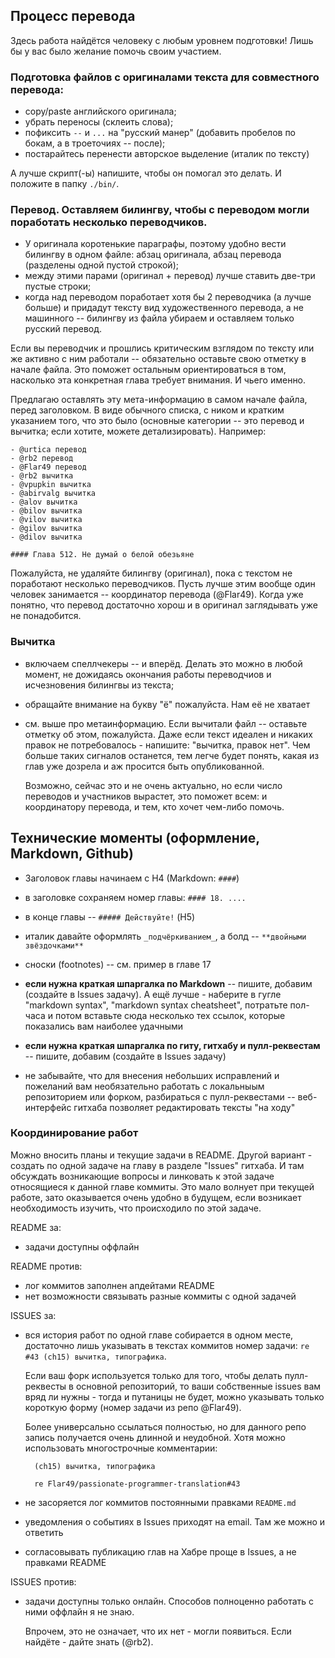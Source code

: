 ## Процесс перевода

Здесь работа найдётся человеку с любым уровнем подготовки!
Лишь бы у вас было желание помочь своим участием.

### Подготовка файлов с оригиналами текста для совместного перевода:

* copy/paste английского оригинала;
* убрать переносы (склеить слова);
* пофиксить `--` и `...` на "русский манер" (добавить пробелов по бокам, а в троеточиях -- после);
* постарайтесь перенести авторское выделение (италик по тексту)

А лучше скрипт(-ы) напишите, чтобы он помогал это делать. И положите в папку `./bin/`.

### Перевод. Оставляем билингву, чтобы с переводом могли поработать несколько переводчиков.

* У оригинала коротенькие параграфы, поэтому удобно вести билингву в одном файле:
  абзац оригинала, абзац перевода (разделены одной пустой строкой);
* между этими парами (оригинал + перевод) лучше ставить две-три пустые строки;
* когда над переводом поработает хотя бы 2 переводчика (а лучше больше) и придадут тексту
  вид художественного перевода, а не машинного -- билингву из файла убираем и оставляем
  только русский перевод.

Если вы переводчик и прошлись критическим взглядом по тексту или же активно с ним работали --
обязательно оставьте свою отметку в начале файла. Это поможет остальным ориентироваться
в том, насколько эта конкретная глава требует внимания. И чьего именно.

Предлагаю оставлять эту мета-информацию в самом начале файла, перед заголовком.
В виде обычного списка, с ником и кратким указанием того, что это было (основные
категории -- это перевод и вычитка; если хотите, можете детализировать). Например:

    - @urtica перевод
    - @rb2 перевод
    - @Flar49 перевод
    - @rb2 вычитка
    - @vpupkin вычитка
    - @abirvalg вычитка
    - @alov вычитка
    - @bilov вычитка
    - @vilov вычитка
    - @gilov вычитка
    - @dilov вычитка
    
    #### Глава 512. Не думай о белой обезьяне

Пожалуйста, не удаляйте билингву (оригинал), пока с текстом не поработают несколько переводчиков.
Пусть лучше этим вообще один человек занимается -- координатор перевода (@Flar49).
Когда уже понятно, что перевод достаточно хорош и в оригинал заглядывать уже не понадобится.


### Вычитка

* включаем спеллчекеры -- и вперёд. Делать это можно в любой момент, не дожидаясь окончания
  работы переводчиов и исчезновения билингвы из текста;
* обращайте внимание на букву "ё" пожалуйста. Нам её не хватает

* см. выше про метаинформацию. Если вычитали файл -- оставьте отметку об этом, пожалуйста.
  Даже если текст идеален и никаких правок не потребовалось - напишите: "вычитка, правок нет".
  Чем больше таких сигналов останется, тем легче будет понять, какая из глав уже дозрела
  и аж просится быть опубликованной.

  Возможно, сейчас это и не очень актуально, но если число переводов и участников вырастет,
  это поможет всем: и координатору перевода, и тем, кто хочет чем-либо помочь.



## Технические моменты (оформление, Markdown, Github)

* Заголовок главы начинаем с H4 (Markdown: `####`)
* в заголовке сохраняем номер главы: `#### 18. ....`
* в конце главы -- `##### Действуйте!` (H5)

* италик давайте оформлять `_подчёркиванием_`, а болд -- `**двойными звёздочками**`
* сноски (footnotes) -- см. пример в главе 17
* **если нужна краткая шпаргалка по Markdown** -- пишите, добавим (создайте в Issues задачу).
  А ещё лучше - наберите в гугле "markdown syntax", "markdown syntax cheatsheet", потратьте
  пол-часа и потом вставьте сюда несколько тех ссылок, которые показались вам наиболее удачными

* **если нужна краткая шпаргалка по гиту, гитхабу и пулл-реквестам** -- пишите, добавим (создайте
  в Issues задачу)
* не забывайте, что для внесения небольших исправлений и пожеланий вам необязательно работать
  с локальныым репозиторием или форком, разбираться с пулл-реквестами -- веб-интерфейс гитхаба
  позволяет редактировать тексты "на ходу"

### Координирование работ

Можно вносить планы и текущие задачи в README.
Другой вариант - создать по одной задаче на главу в разделе "Issues" гитхаба.
И там обсуждать возникающие вопросы и линковать к этой задаче относящиеся к данной главе коммиты.
Это мало волнует при текущей работе, зато оказывается очень удобно в будущем,
если возникает необходимость изучить, что происходило по этой задаче.

README за:

* задачи доступны оффлайн

README против:

* лог коммитов заполнен апдейтами README
* нет возможности связывать разные коммиты с одной задачей

ISSUES за:

* вся история работ по одной главе собирается в одном месте, достаточно лишь
  указывать в текстах коммитов номер задачи: `re #43 (ch15) вычитка, типографика`.

  Если ваш форк используется только для того, чтобы делать пулл-реквесты в основной
  репозиторий, то ваши собственные issues вам вряд ли нужны - тогда и путаницы не
  будет, можно указывать только короткую форму (номер задачи из репо @Flar49).

  Более универсально ссылаться полностью, но для данного репо запись получается
  очень длинной и неудобной. Хотя можно использовать многострочные комментарии:

        (ch15) вычитка, типографика

        re Flar49/passionate-programmer-translation#43

* не засоряется лог коммитов постоянными правками `README.md`
* уведомления о событиях в Issues приходят на email. Там же можно и ответить
* согласовывать публикацию глав на Хабре проще в Issues, а не правками README

ISSUES против:

* задачи доступны только онлайн. Способов полноценно работать с ними оффлайн я не знаю.

  Впрочем, это не означает, что их нет - могли появиться.
  Если найдёте - дайте знать (@rb2).

